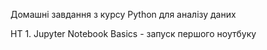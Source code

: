 Домашні завдання з курсу Python для аналізу даних

HT 1. Jupyter Notebook Basics - запуск першого ноутбуку
